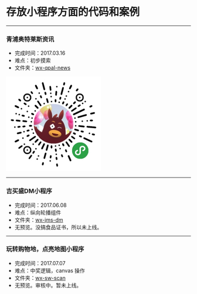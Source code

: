 # 存放小程序方面的代码和案例
---

### 青浦奥特莱斯资讯
* 完成时间：2017.03.16
* 难点：初步摸索
* 文件夹：[wx-qpal-news](https://github.com/foreverZ133/wechat-small-app/tree/master/wx-qpal-news)

<img src="qrcode/gh_4d3e57eb2e07_258.jpg">

-----
### 吉买盛DM小程序
* 完成时间：2017.06.08
* 难点：纵向轮播组件
* 文件夹：[wx-jms-dm](https://github.com/foreverZ133/wechat-small-app/tree/master/wx-jms-dm)
* 无预览。没搞食品证书，所以未上线。

-----
### 玩转购物地，点亮地图小程序
* 完成时间：2017.07.07
* 难点：中奖逻辑，canvas 操作
* 文件夹：[wx-sw-scan](https://github.com/foreverZ133/wechat-small-app/tree/master/wx-sw-scan)
* 无预览。审核中。暂未上线。